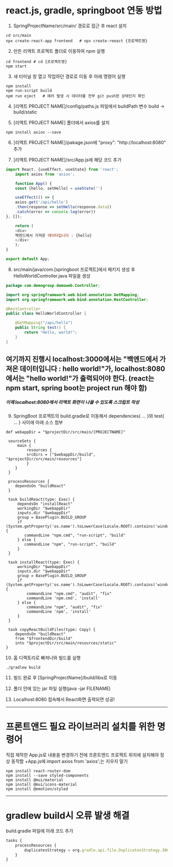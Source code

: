 <h1>react.js, gradle, springboot 연동 방법</h1>

1. SpringProjectName/src/main/ 경로로 접근 후 react 설치
```batch
cd src/main
npx create-react-app frontend	# npx create-reeact {프로젝트명}
```

2. 만든 리액트 프로젝트 폴더로 이동하여 npm 실행
```batch
cd frontend	# cd {프로젝트명}
npm start
```
3. 새 터미널 창 열고 작업하던 경로로 이동 후 아래 명령어 실행
```batch
npm install
npm run-script build
npm run eject   # 에러 발생 시 데이터를 전부 git push한 상태인지 확인
```

4. [리액트 PROJECT NAME]/config/paths.js 파일에서 buildPath 변수 build -> build/static


5. [리액트 PROJECT NAME] 폴더에서 axios를 설치
```batch
npm install axios --save
```

6. [리액트 PROJECT NAME]/pakage.json에 "proxy": "http://localhost:8080" 추가

7. [리액트 PROJECT NAME]/src/App.js에 해당 코드 추가
```javascript
import React, {useEffect, useState} from 'react';
    import axios from 'axios';

    function App() {
    const [hello, setHello] = useState('')

    useEffect(() => {
    axios.get('/api/hello')
    .then(response => setHello(response.data))
    .catch(error => console.log(error))
}, []);

    return (
    <div>
    백엔드에서 가져온 데이터입니다 : {hello}
    </div>
    );
}

export default App;
```

8. src/main/java/com.[springboot 프로젝트]에서 패키지 생성 후 HelloWorldController.java 파일을 생성
```java
package com.demogroup.demoweb.Controller;

import org.springframework.web.bind.annotation.GetMapping;
import org.springframework.web.bind.annotation.RestController;

@RestController
public class HelloWorldController {

    @GetMapping("/api/hello")
    public String test() {
        return "Hello, world!";
    }
}
```

여기까지 진행시 localhost:3000에서는 "백엔드에서 가져온 데이터입니다 : hello world!"가,
localhost:8080에서는 "hello world!"가 출력되어야 한다.
(react는 npm start, spring boot는 project run 해야 함)
---

<h5>이제 localhost:8080에서 리액트 화면이 나올 수 있도록 스크립트 작성</h5>

9. SpringBoot 프로젝트의 build.gradle로 이동해서 dependencies{ ... }와 test{ ... } 사이에 아래 소스 첨부
```batch
def webappDir = "$projectDir/src/main/[PROJECTNAME]"

 sourceSets {
     main {
         resources {
         srcDirs = ["$webappDir/build", "$projectDir/src/main/resources"]
         }
    }
 }

 processResources {
    dependsOn "buildReact"
 }

 task buildReact(type: Exec) {
     dependsOn "installReact"
     workingDir "$webappDir"
     inputs.dir "$webappDir"
     group = BasePlugin.BUILD_GROUP
     if (System.getProperty('os.name').toLowerCase(Locale.ROOT).contains('windows')) {
        commandLine "npm.cmd", "run-script", "build"
     } else {
        commandLine "npm", "run-script", "build"
     }
 }

 task installReact(type: Exec) {
     workingDir "$webappDir"
     inputs.dir "$webappDir"
     group = BasePlugin.BUILD_GROUP
     if (System.getProperty('os.name').toLowerCase(Locale.ROOT).contains('windows')) {
         commandLine "npm.cmd", "audit", "fix"
         commandLine 'npm.cmd', 'install'
     } else {
         commandLine "npm", "audit", "fix"
         commandLine 'npm', 'install'
     }
 }

 task copyReactBuildFiles(type: Copy) {
	dependsOn "buildReact"
	from "$frontendDir/build"
	into "$projectDir/src/main/resources/static"
}
```

10. 홈 디렉토리로 빠져나와 빌드를 실행
```batch
./gradlew build
```

11. 빌드 완료 후 [SpringProjectName]/build/libs로 이동

12. 폴더 안에 있는 jar 파일 실행(java -jar FILENAME)

13. Localhost:8080 접속해서 React화면 출력되면 성공!

---
<h1>프론트앤드 필요 라이브러리 설치를 위한 명령어</h1>

직접 제작한 App.js로 내용을 변경하기 전에
프론트엔드 프로젝트 위치에 설치해야 정상 동작함
+App.js에 import axios from 'axios';는 지우지 말기

```batch
npm install react-router-dom
npm install --save styled-components
npm install @mui/material
npm install @mui/icons-material
npm install @emotion/styled
```

---
<h1>gradlew build시 오류 발생 해결</h1>

build.gradle 파일에 아래 코드 추가

```javascript
tasks {
	processResources {
		duplicatesStrategy = org.gradle.api.file.DuplicatesStrategy.INCLUDE
	}
}
```
